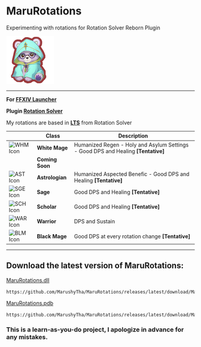 # MaruRotations

Experimenting with rotations for Rotation Solver Reborn Plugin

![Maru Icon](https://github.com/MarushyTha/MaruRotations/blob/425795b88a7b357450efa404c805aa8c7d39c4bb/marushyico.png?raw=true)

***
**For [FFXIV Launcher](https://goatcorp.github.io/)**

**Plugin [Rotation Solver](https://github.com/FFXIV-CombatReborn/RotationSolverReborn)**

My rotations are based in **[LTS](https://github.com/FFXIV-CombatReborn/LTSDefaults)** from Rotation Solver

|  | Class | Description |
| --- | --- | --- |
|![WHM Icon](https://lds-img.finalfantasyxiv.com/promo/h/G/Na619RGtVtbEvNn1vyFoSlvZ84.png)  |   **White Mage**  |Humanized Regen - Holy and Asylum Settings - Good DPS and Healing **[Tentative]** |
|  | **Coming Soon** |  |
|![AST Icon](https://lds-img.finalfantasyxiv.com/promo/h/E/g7JY4S1D-9S26VarEuIkPGIrFM.png)  |   **Astrologian**  |Humanized Aspected Benefic - Good DPS and Healing **[Tentative]** |
|![SGE Icon](https://lds-img.finalfantasyxiv.com/promo/h/e/G0lQTD01LdCGk5pECSc7fbbmbM.png)  |   **Sage**  | Good DPS and Healing **[Tentative]** |
|![SCH Icon](https://lds-img.finalfantasyxiv.com/promo/h/s/2r8fm3U0Io7Pw1XT1tvnjPthp4.png)  |   **Scholar**  |Good DPS and Healing **[Tentative]** |
|![WAR Icon](https://lds-img.finalfantasyxiv.com/promo/h/0/U3f8Q98TbAeGvg_vXiHGOaa2d4.png)  |   **Warrior**  | DPS and Sustain |
|![BLM Icon](https://lds-img.finalfantasyxiv.com/promo/h/A/7JuT00VSwaFqTfcTYUCUnGPFQE.png)  |   **Black Mage**  | Good DPS at every rotation change **[Tentative]** |

***

## **Download the latest version of MaruRotations:**

[MaruRotations.dll](https://github.com/MarushyTha/MaruRotations/releases/latest/download/MaruRotations.dll)

``` MD
https://github.com/MarushyTha/MaruRotations/releases/latest/download/MaruRotations.dll
```

[MaruRotations.pdb](https://github.com/MarushyTha/MaruRotations/releases/latest/download/MaruRotations.pdb)

``` MD
https://github.com/MarushyTha/MaruRotations/releases/latest/download/MaruRotations.pdb
```

### **This is a learn-as-you-do project, I apologize in advance for any mistakes.**
